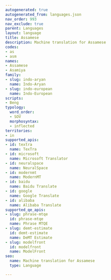 ```yaml
---
autogenerated: true
autogenerated_from: languages.json
nav_order: 993
nav_exclude: true
parent: Languages
layout: language
title: Assamese
description: Machine translation for Assamese
codes:
- as
- asm
names:
- Assamese
- Asamiya
family:
- slug: indo-aryan
  name: Indo-Aryan
- slug: indo-european
  name: Indo-European
scripts:
- Beng
typology:
  word_order:
  - SOV
  morphosyntax:
  - inflected
territories:
- in
supported_apis:
- id: textra
  name: TexTra
- id: microsoft
  name: Microsoft Translator
- id: neuralspace
  name: NeuralSpace
- id: modernmt
  name: ModernMT
- id: baidu
  name: Baidu Translate
- id: google
  name: Google Translate
- id: alibaba
  name: Alibaba Translate
supported_qe_apis:
- slug: phrase-mtqe
  id: phrase-mtqe
  name: Phrase MTQE
- slug: demt-estimate
  id: demt-estimate
  name: DeMT Estimate
- slug: modelfront
  id: modelfront
  name: ModelFront
seo:
  name: Machine translation for Assamese
  type: Language

---
```



